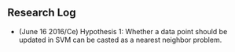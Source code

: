 
## Research Log

- (June 16 2016/Ce) Hypothesis 1: Whether a data point should be updated in SVM can be casted as a nearest neighbor problem.
